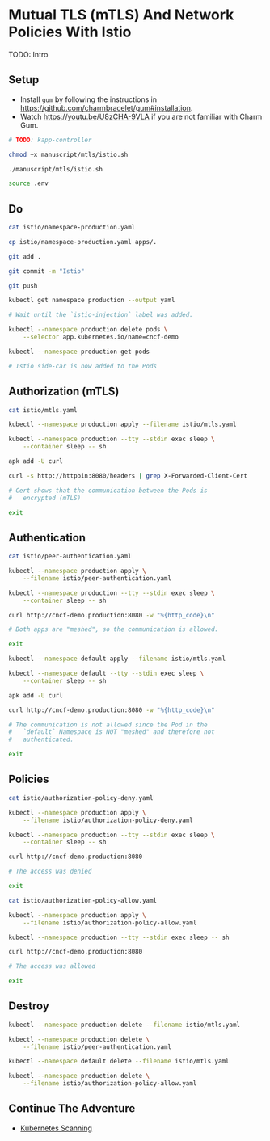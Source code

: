 # Mutual TLS (mTLS) And Network Policies With Istio

TODO: Intro

## Setup

* Install `gum` by following the instructions in https://github.com/charmbracelet/gum#installation.
* Watch https://youtu.be/U8zCHA-9VLA if you are not familiar with Charm Gum.

```bash
# TODO: kapp-controller

chmod +x manuscript/mtls/istio.sh

./manuscript/mtls/istio.sh

source .env
```

## Do

```bash
cat istio/namespace-production.yaml

cp istio/namespace-production.yaml apps/.

git add . 

git commit -m "Istio"

git push

kubectl get namespace production --output yaml

# Wait until the `istio-injection` label was added.

kubectl --namespace production delete pods \
    --selector app.kubernetes.io/name=cncf-demo

kubectl --namespace production get pods

# Istio side-car is now added to the Pods
```

## Authorization (mTLS)

```bash
cat istio/mtls.yaml

kubectl --namespace production apply --filename istio/mtls.yaml

kubectl --namespace production --tty --stdin exec sleep \
    --container sleep -- sh

apk add -U curl

curl -s http://httpbin:8080/headers | grep X-Forwarded-Client-Cert

# Cert shows that the communication between the Pods is
#   encrypted (mTLS)

exit
```

## Authentication

```bash
cat istio/peer-authentication.yaml

kubectl --namespace production apply \
    --filename istio/peer-authentication.yaml

kubectl --namespace production --tty --stdin exec sleep \
    --container sleep -- sh

curl http://cncf-demo.production:8080 -w "%{http_code}\n"

# Both apps are "meshed", so the communication is allowed.

exit

kubectl --namespace default apply --filename istio/mtls.yaml

kubectl --namespace default --tty --stdin exec sleep \
    --container sleep -- sh

apk add -U curl

curl http://cncf-demo.production:8080 -w "%{http_code}\n"

# The communication is not allowed since the Pod in the
#   `default` Namespace is NOT "meshed" and therefore not
#   authenticated.

exit
```

## Policies

```bash
cat istio/authorization-policy-deny.yaml

kubectl --namespace production apply \
    --filename istio/authorization-policy-deny.yaml

kubectl --namespace production --tty --stdin exec sleep \
    --container sleep -- sh

curl http://cncf-demo.production:8080

# The access was denied

exit

cat istio/authorization-policy-allow.yaml

kubectl --namespace production apply \
    --filename istio/authorization-policy-allow.yaml

kubectl --namespace production --tty --stdin exec sleep -- sh

curl http://cncf-demo.production:8080

# The access was allowed

exit
```

## Destroy

```bash
kubectl --namespace production delete --filename istio/mtls.yaml

kubectl --namespace production delete \
    --filename istio/peer-authentication.yaml

kubectl --namespace default delete --filename istio/mtls.yaml

kubectl --namespace production delete \
    --filename istio/authorization-policy-allow.yaml
```

## Continue The Adventure

* [Kubernetes Scanning](../scanning/README.md)
